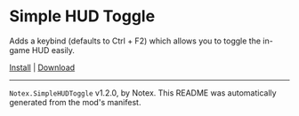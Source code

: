 # Simple HUD Toggle

Adds a keybind (defaults to Ctrl + F2) which allows you to toggle the in-game HUD easily.

[Install](https://hitman-resources.netlify.app/smf-install-link/https://github.com/Notexe/h3-simple-hud-toggle/releases/latest/download/mod.framework.zip) | [Download](https://github.com/Notexe/h3-simple-hud-toggle/releases/latest/download/mod.framework.zip)

---

`Notex.SimpleHUDToggle` v1.2.0, by Notex. This README was automatically generated from the mod's manifest.
